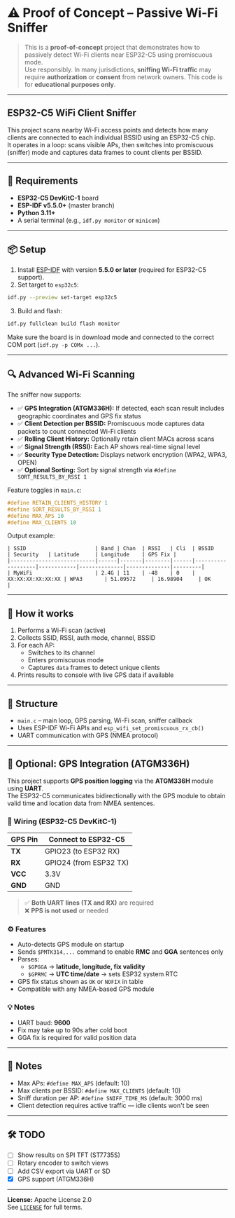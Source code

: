 # ⚠️ Proof of Concept – Passive Wi-Fi Sniffer

> This is a **proof-of-concept** project that demonstrates how to passively detect Wi-Fi clients near ESP32-C5 using promiscuous mode.  
> Use responsibly. In many jurisdictions, **sniffing Wi-Fi traffic** may require **authorization** or **consent** from network owners. This code is for **educational purposes only**.

---

## ESP32-C5 WiFi Client Sniffer

This project scans nearby Wi-Fi access points and detects how many clients are connected to each individual BSSID using an ESP32-C5 chip.  
It operates in a loop: scans visible APs, then switches into promiscuous (sniffer) mode and captures data frames to count clients per BSSID.

---

## 🔧 Requirements

- **ESP32-C5 DevKitC-1** board
- **ESP-IDF v5.5.0+** (master branch)
- **Python 3.11+**
- A serial terminal (e.g., `idf.py monitor` or `minicom`)

---

## 📦 Setup

1. Install [ESP-IDF](https://docs.espressif.com/projects/esp-idf/en/latest/esp32c5/get-started/index.html) with version **5.5.0 or later** (required for ESP32-C5 support).
2. Set target to `esp32c5`:

```bash
idf.py --preview set-target esp32c5
```

3. Build and flash:

```bash
idf.py fullclean build flash monitor
```

Make sure the board is in download mode and connected to the correct COM port (`idf.py -p COMx ...`).

---

## 🔍 Advanced Wi-Fi Scanning

The sniffer now supports:

- ✅ **GPS Integration (ATGM336H):** If detected, each scan result includes geographic coordinates and GPS fix status  
- ✅ **Client Detection per BSSID:** Promiscuous mode captures data packets to count connected Wi-Fi clients
- ✅ **Rolling Client History:** Optionally retain client MACs across scans
- ✅ **Signal Strength (RSSI):** Each AP shows real-time signal level
- ✅ **Security Type Detection:** Displays network encryption (WPA2, WPA3, OPEN)
- ✅ **Optional Sorting:** Sort by signal strength via `#define SORT_RESULTS_BY_RSSI 1`

Feature toggles in `main.c`:

```c
#define RETAIN_CLIENTS_HISTORY 1
#define SORT_RESULTS_BY_RSSI 1
#define MAX_APS 10
#define MAX_CLIENTS 10
```

Output example:

```
| SSID                      | Band | Chan  | RSSI   | Cli  | BSSID             | Security   | Latitude     | Longitude    | GPS Fix |
|---------------------------|------|-------|--------|------|-------------------|------------|--------------|--------------|---------|
| MyWiFi                    | 2.4G | 11    | -48    | 0    | XX:XX:XX:XX:XX:XX | WPA3       | 51.09572     | 16.98904     | OK      |
```

---

## 🧠 How it works

1. Performs a Wi-Fi scan (active)
2. Collects SSID, RSSI, auth mode, channel, BSSID
3. For each AP:
   - Switches to its channel
   - Enters promiscuous mode
   - Captures `data` frames to detect unique clients
4. Prints results to console with live GPS data if available

---

## 📁 Structure

- `main.c` – main loop, GPS parsing, Wi-Fi scan, sniffer callback
- Uses ESP-IDF Wi-Fi APIs and `esp_wifi_set_promiscuous_rx_cb()`
- UART communication with GPS (NMEA protocol)

---

## 🧭 Optional: GPS Integration (ATGM336H)

This project supports **GPS position logging** via the **ATGM336H** module using **UART**.  
The ESP32-C5 communicates bidirectionally with the GPS module to obtain valid time and location data from NMEA sentences.

### 🔌 Wiring (ESP32-C5 DevKitC-1)

| GPS Pin | Connect to ESP32-C5        |
|---------|----------------------------|
| **TX**  | GPIO23 (to ESP32 RX)       |
| **RX**  | GPIO24 (from ESP32 TX)     |
| **VCC** | 3.3V                        |
| **GND** | GND                         |

> ✅ **Both UART lines (TX and RX)** are required  
> ❌ **PPS is not used** or needed

### ⚙️ Features

- Auto-detects GPS module on startup
- Sends `$PMTK314,...` command to enable **RMC** and **GGA** sentences only
- Parses:
  - `$GPGGA` → **latitude, longitude, fix validity**
  - `$GPRMC` → **UTC time/date** → sets ESP32 system RTC
- GPS fix status shown as `OK` or `NOFIX` in table
- Compatible with any NMEA-based GPS module

### 💡 Notes

- UART baud: **9600**
- Fix may take up to 90s after cold boot
- GGA fix is required for valid position data

---

## 📍 Notes

- Max APs: `#define MAX_APS` (default: 10)
- Max clients per BSSID: `#define MAX_CLIENTS` (default: 10)
- Sniff duration per AP: `#define SNIFF_TIME_MS` (default: 3000 ms)
- Client detection requires active traffic — idle clients won't be seen

---

## 🛠️ TODO

- [ ] Show results on SPI TFT (ST7735S)
- [ ] Rotary encoder to switch views
- [ ] Add CSV export via UART or SD
- [X] GPS support (ATGM336H)

---

**License:** Apache License 2.0  
See [`LICENSE`](LICENSE) for full terms.
